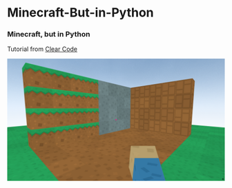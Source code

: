 # Minecraft-But-in-Python

### Minecraft, but in Python

Tutorial from [Clear Code](https://www.youtube.com/watch?v=DHSRaVeQxIk)

![gameplay-screenshot](/assets/game_screenshot.png "Gameplay")

